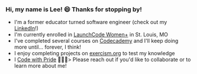 ### Hi, my name is Lee! 😄 Thanks for stopping by!

* I'm a former educator turned software engineer (check out my [LinkedIn](https://www.linkedin.com/in/lee-rohrer-14322486/)!)
* I'm currently enrolled in [LaunchCode Women+](https://www.launchcode.org/women-plus) in St. Louis, MO 
* I've completed several courses on [Codecademy](https://www.codecademy.com/profiles/leerohrer1) and I'll keep doing more until... forever, I think!
* I enjoy completing projects on [exercism.org](https://exercism.org/profiles/leerohrer1) to test my knowledge
* I [Code with Pride](https://www.meetup.com/codewithpride/) 💖💜💙>
Please reach out if you'd like to collaborate or to learn more about me!

<!--
**leerohrer1/leerohrer1** is a ✨ _special_ ✨ repository because its `README.md` (this file) appears on your GitHub profile.

Here are some ideas to get you started:

- 🔭 I’m currently working on ...
- 🌱 I’m currently learning ...
- 👯 I’m looking to collaborate on ...
- 🤔 I’m looking for help with ...
- 💬 Ask me about ...
- 📫 How to reach me: ...
- 😄 Pronouns: ...
- ⚡ Fun fact: ...
-->
